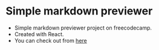 # Simple markdown previewer

- Simple markdown previewer project on freecodecamp.
- Created with React.
- You can check out from [here](https://pdouu.github.io/markdown-previewer)

